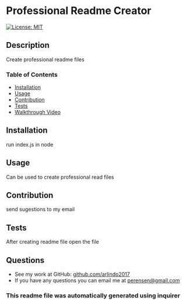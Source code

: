 # Professional Readme Creator
  [![License: MIT](https://img.shields.io/badge/License-MIT-yellow.svg)](https://opensource.org/licenses/MIT)
  
  ## Description
  Create professional readme files

  ### Table of Contents
  - [Installation](#installation)
  - [Usage](#usage)
  - [Contribution](#contribution)
  - [Tests](#tests)
  - [Walkthrough Video](#walkthrough-video)

## Installation
  run index.js in node

## Usage
  Can be used to create professional read files

## Contribution
send sugestions to my email

## Tests
  After creating readme file open the file
  
## Questions
  - See my work at GitHub: [github.com/arlindo2017](#https://github.com/arlindo2017/)
  - If you have any questions you can email me at [perensen@gmail.com](mailto:perensen@gmail.com)

### This readme file was automatically generated using inquirer
